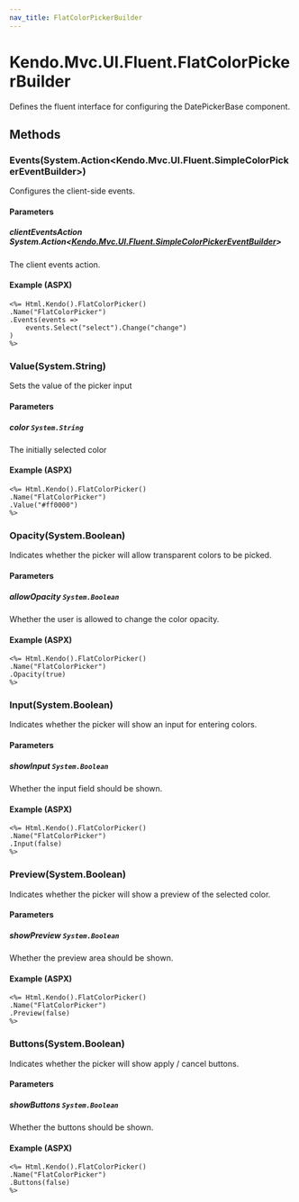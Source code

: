 ```yaml
---
nav_title: FlatColorPickerBuilder
---
```


# Kendo.Mvc.UI.Fluent.FlatColorPickerBuilder
Defines the fluent interface for configuring the DatePickerBase component.




## Methods


### Events(System.Action\<Kendo.Mvc.UI.Fluent.SimpleColorPickerEventBuilder\>)
Configures the client-side events.


#### Parameters

##### clientEventsAction System.Action<[Kendo.Mvc.UI.Fluent.SimpleColorPickerEventBuilder](/api/wrappers/aspnet-mvc/Kendo.Mvc.UI.Fluent/SimpleColorPickerEventBuilder)>
The client events action.




#### Example (ASPX)
    <%= Html.Kendo().FlatColorPicker()
    .Name("FlatColorPicker")
    .Events(events =>
        events.Select("select").Change("change")
    )
    %>


### Value(System.String)
Sets the value of the picker input


#### Parameters

##### color `System.String`
The initially selected color




#### Example (ASPX)
    <%= Html.Kendo().FlatColorPicker()
    .Name("FlatColorPicker")
    .Value("#ff0000")
    %>


### Opacity(System.Boolean)
Indicates whether the picker will allow transparent colors to be picked.


#### Parameters

##### allowOpacity `System.Boolean`
Whether the user is allowed to change the color opacity.




#### Example (ASPX)
    <%= Html.Kendo().FlatColorPicker()
    .Name("FlatColorPicker")
    .Opacity(true)
    %>


### Input(System.Boolean)
Indicates whether the picker will show an input for entering colors.


#### Parameters

##### showInput `System.Boolean`
Whether the input field should be shown.




#### Example (ASPX)
    <%= Html.Kendo().FlatColorPicker()
    .Name("FlatColorPicker")
    .Input(false)
    %>


### Preview(System.Boolean)
Indicates whether the picker will show a preview of the selected color.


#### Parameters

##### showPreview `System.Boolean`
Whether the preview area should be shown.




#### Example (ASPX)
    <%= Html.Kendo().FlatColorPicker()
    .Name("FlatColorPicker")
    .Preview(false)
    %>


### Buttons(System.Boolean)
Indicates whether the picker will show apply / cancel buttons.


#### Parameters

##### showButtons `System.Boolean`
Whether the buttons should be shown.




#### Example (ASPX)
    <%= Html.Kendo().FlatColorPicker()
    .Name("FlatColorPicker")
    .Buttons(false)
    %>



